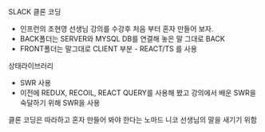 SLACK 클론 코딩

- 인프런의 조현영 선생님 강의를 수강후 처음 부터 혼자 만들어 보자.
- BACK폴더는 SERVER와 MYSQL DB를 연결해 놓은 말 그대로 BACK
- FRONT폴더는 말그대로 CLIENT 부분 - REACT/TS 를 사용

상태라이브러리

- SWR 사용
- 이전에 REDUX, RECOIL, REACT QUERY를 사용해 봤고 강의에서 배운 SWR을 숙달하기 위해 SWR을 사용

클론 코딩은 따라하고 혼자 만들어 봐야 한다는 노마드 니코 선생님의 말을 새기기 위함
